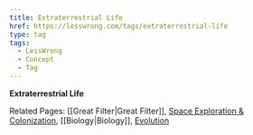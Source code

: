 ```yaml
---
title: Extraterrestrial Life
href: https://lesswrong.com/tags/extraterrestrial-life
type: tag
tags:
  - LessWrong
  - Concept
  - Tag
---
```


**Extraterrestrial Life**

Related Pages: [[Great Filter|Great Filter]], [Space Exploration & Colonization](https://www.lesswrong.com/tag/space-exploration-and-colonization), [[Biology|Biology]], [Evolution](https://www.lesswrong.com/tag/evolution)